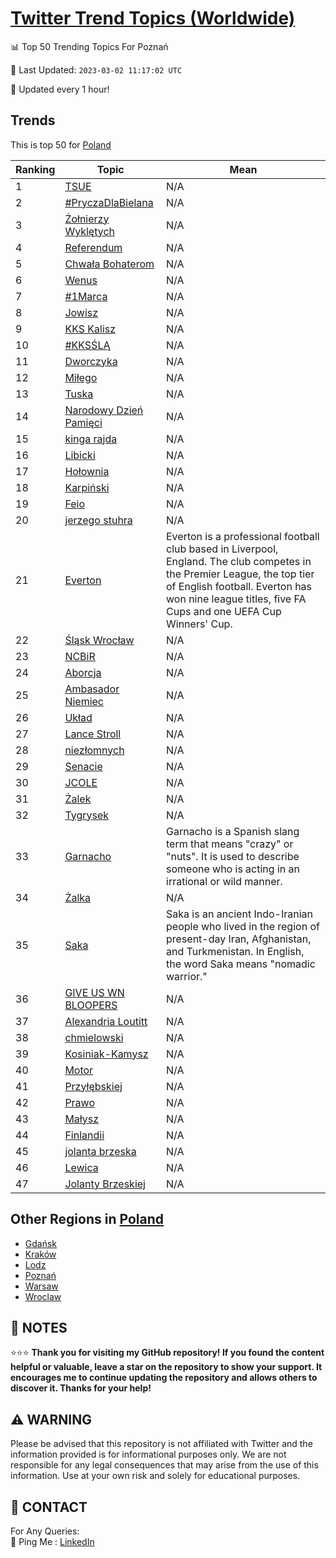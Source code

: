 [Twitter Trend Topics (Worldwide)](https://github.com/ErcinDedeoglu/Twitter-Trend-Topics)
==========


📊 Top 50 Trending Topics For Poznań

📆 Last Updated: `2023-03-02 11:17:02 UTC`

🔧 Updated every 1 hour!


## Trends

This is top 50 for [Poland](</Poland>)

| Ranking | Topic | Mean |
| ------- | ------------ | ------------ |
| 1 | [TSUE](http://twitter.com/search?q=TSUE) | N/A |
| 2 | [#PryczaDlaBielana](http://twitter.com/search?q=%23PryczaDlaBielana) | N/A |
| 3 | [Żołnierzy Wyklętych](http://twitter.com/search?q=%c5%bbo%c5%82nierzy+Wykl%c4%99tych) | N/A |
| 4 | [Referendum](http://twitter.com/search?q=Referendum) | N/A |
| 5 | [Chwała Bohaterom](http://twitter.com/search?q=Chwa%c5%82a+Bohaterom) | N/A |
| 6 | [Wenus](http://twitter.com/search?q=Wenus) | N/A |
| 7 | [#1Marca](http://twitter.com/search?q=%231Marca) | N/A |
| 8 | [Jowisz](http://twitter.com/search?q=Jowisz) | N/A |
| 9 | [KKS Kalisz](http://twitter.com/search?q=KKS+Kalisz) | N/A |
| 10 | [#KKSŚLĄ](http://twitter.com/search?q=%23KKS%c5%9aL%c4%84) | N/A |
| 11 | [Dworczyka](http://twitter.com/search?q=Dworczyka) | N/A |
| 12 | [Miłego](http://twitter.com/search?q=Mi%c5%82ego) | N/A |
| 13 | [Tuska](http://twitter.com/search?q=Tuska) | N/A |
| 14 | [Narodowy Dzień Pamięci](http://twitter.com/search?q=Narodowy+Dzie%c5%84+Pami%c4%99ci) | N/A |
| 15 | [kinga rajda](http://twitter.com/search?q=kinga+rajda) | N/A |
| 16 | [Libicki](http://twitter.com/search?q=Libicki) | N/A |
| 17 | [Hołownia](http://twitter.com/search?q=Ho%c5%82ownia) | N/A |
| 18 | [Karpiński](http://twitter.com/search?q=Karpi%c5%84ski) | N/A |
| 19 | [Feio](http://twitter.com/search?q=Feio) | N/A |
| 20 | [jerzego stuhra](http://twitter.com/search?q=jerzego+stuhra) | N/A |
| 21 | [Everton](http://twitter.com/search?q=Everton) | Everton is a professional football club based in Liverpool, England. The club competes in the Premier League, the top tier of English football. Everton has won nine league titles, five FA Cups and one UEFA Cup Winners' Cup. |
| 22 | [Śląsk Wrocław](http://twitter.com/search?q=%c5%9al%c4%85sk+Wroc%c5%82aw) | N/A |
| 23 | [NCBiR](http://twitter.com/search?q=NCBiR) | N/A |
| 24 | [Aborcja](http://twitter.com/search?q=Aborcja) | N/A |
| 25 | [Ambasador Niemiec](http://twitter.com/search?q=Ambasador+Niemiec) | N/A |
| 26 | [Układ](http://twitter.com/search?q=Uk%c5%82ad) | N/A |
| 27 | [Lance Stroll](http://twitter.com/search?q=Lance+Stroll) | N/A |
| 28 | [niezłomnych](http://twitter.com/search?q=niez%c5%82omnych) | N/A |
| 29 | [Senacie](http://twitter.com/search?q=Senacie) | N/A |
| 30 | [JCOLE](http://twitter.com/search?q=JCOLE) | N/A |
| 31 | [Żalek](http://twitter.com/search?q=%c5%bbalek) | N/A |
| 32 | [Tygrysek](http://twitter.com/search?q=Tygrysek) | N/A |
| 33 | [Garnacho](http://twitter.com/search?q=Garnacho) | Garnacho is a Spanish slang term that means "crazy" or "nuts". It is used to describe someone who is acting in an irrational or wild manner. |
| 34 | [Żalka](http://twitter.com/search?q=%c5%bbalka) | N/A |
| 35 | [Saka](http://twitter.com/search?q=Saka) | Saka is an ancient Indo-Iranian people who lived in the region of present-day Iran, Afghanistan, and Turkmenistan. In English, the word Saka means "nomadic warrior." |
| 36 | [GIVE US WN BLOOPERS](http://twitter.com/search?q=GIVE+US+WN+BLOOPERS) | N/A |
| 37 | [Alexandria Loutitt](http://twitter.com/search?q=Alexandria+Loutitt) | N/A |
| 38 | [chmielowski](http://twitter.com/search?q=chmielowski) | N/A |
| 39 | [Kosiniak-Kamysz](http://twitter.com/search?q=Kosiniak-Kamysz) | N/A |
| 40 | [Motor](http://twitter.com/search?q=Motor) | N/A |
| 41 | [Przyłębskiej](http://twitter.com/search?q=Przy%c5%82%c4%99bskiej) | N/A |
| 42 | [Prawo](http://twitter.com/search?q=Prawo) | N/A |
| 43 | [Małysz](http://twitter.com/search?q=Ma%c5%82ysz) | N/A |
| 44 | [Finlandii](http://twitter.com/search?q=Finlandii) | N/A |
| 45 | [jolanta brzeska](http://twitter.com/search?q=jolanta+brzeska) | N/A |
| 46 | [Lewica](http://twitter.com/search?q=Lewica) | N/A |
| 47 | [Jolanty Brzeskiej](http://twitter.com/search?q=Jolanty+Brzeskiej) | N/A |



## Other Regions in [Poland](</Poland>)

* [Gdańsk](</Poland/Gdańsk.md>)
* [Kraków](</Poland/Kraków.md>)
* [Lodz](</Poland/Lodz.md>)
* [Poznań](</Poland/Poznań.md>)
* [Warsaw](</Poland/Warsaw.md>)
* [Wroclaw](</Poland/Wroclaw.md>)



## 📝 NOTES

⭐⭐⭐ **Thank you for visiting my GitHub repository! If you found the content helpful or valuable, leave a star on the repository to show your support. It encourages me to continue updating the repository and allows others to discover it. Thanks for your help!**


## ⚠️ WARNING

Please be advised that this repository is not affiliated with Twitter and the information provided is for informational purposes only. We are not responsible for any legal consequences that may arise from the use of this information. Use at your own risk and solely for educational purposes.


## 📨 CONTACT

 For Any Queries:  
            🏓 Ping Me : [LinkedIn](https://www.linkedin.com/in/ercindedeoglu/)
